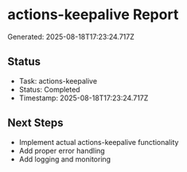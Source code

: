 # actions-keepalive Report

Generated: 2025-08-18T17:23:24.717Z

## Status
- Task: actions-keepalive
- Status: Completed
- Timestamp: 2025-08-18T17:23:24.717Z

## Next Steps
- Implement actual actions-keepalive functionality
- Add proper error handling
- Add logging and monitoring
